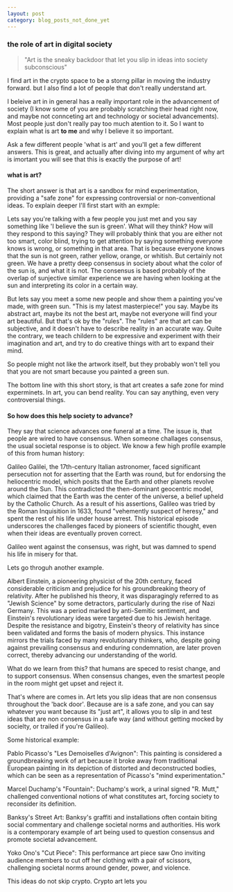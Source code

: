 ```yaml
---
layout: post
category: blog_posts_not_done_yet
---
```


### the role of art in digital society  

> "Art is the sneaky backdoor that let you slip in ideas into society subconscious"

I find art in the crypto space to be a storng pillar in moving the industry forward. but I also find a lot of people that don't really understand art. 

I beleive art in in general has a really important role in the advancement of society (I know some of you are probably scratching their head right now, and maybe not connceting art and technology or societal advancements). Most people just don't really pay too much atention to it. So I want to explain what is art **to me** and why I believe it so important.


Ask a few different people 'what is art' and you'll get a few different answers. This is great, and actually after diving into my argument of why art is imortant you will see that this is exactly the purpose of art! 

#### what is art?

The short answer is that art is a sandbox for mind experimentation, providing a "safe zone" for expressing controversial or non-conventional ideas. To explain deeper I'll first start with an exmple: 

Lets say you're talking with a few people you just met and you say something like 'I believe the sun is green'. What will they think? How will they respond to this saying? They will probably think that you are either not too smart, color blind, trying to get attention by saying something everyone knows is wrong, or something in that area. That is because everyone knows that the sun is not green, rather yellow, orange, or whitish. But certainly not green. We have a pretty deep consensus in society about what the color of the sun is, and what it is not. The consensus is based probably of the overlap of sunjective similar experience we are having when looking at the sun and interpreting its color in a certain way. 

But lets say you meet a some new people and show them a painting you've made, with green sun. "This is my latest masterpiece!" you say.
Maybe its abstract art, maybe its not the best art, maybe not everyone will find your art beautiful. But that's ok by the "rules". The "rules" are that art can be subjective, and it doesn't have to describe reality in an accurate way. Quite the contrary, we teach childern to be expressive and experiment with their imagination and art, and try to do creative things with art to expand their mind. 

So people might not like the artwork itself, but they probably won't tell you that you are not smart because you painted a green sun. 

The bottom line with this short story, is that art creates a safe zone for mind experminets. In art, you can bend reality. You can say anything, even very controversial things. 

#### So how does this help society to advance? 

They say that science advances one funeral at a time. The issue is, that people are wired to have consensus. When someone challages consensus, the usual societal response is to object. We know a few high profile example of this from human history:

Galileo Galilei, the 17th-century Italian astronomer, faced significant persecution not for asserting that the Earth was round, but for endorsing the heliocentric model, which posits that the Earth and other planets revolve around the Sun. This contradicted the then-dominant geocentric model, which claimed that the Earth was the center of the universe, a belief upheld by the Catholic Church. As a result of his assertions, Galileo was tried by the Roman Inquisition in 1633, found "vehemently suspect of heresy," and spent the rest of his life under house arrest. This historical episode underscores the challenges faced by pioneers of scientific thought, even when their ideas are eventually proven correct.

Galileo went against the consensus, was right, but was damned to spend his life in misery for that. 

Lets go throguh another example. 

Albert Einstein, a pioneering physicist of the 20th century, faced considerable criticism and prejudice for his groundbreaking theory of relativity. After he published his theory, it was disparagingly referred to as "Jewish Science" by some detractors, particularly during the rise of Nazi Germany. This was a period marked by anti-Semitic sentiment, and Einstein's revolutionary ideas were targeted due to his Jewish heritage. Despite the resistance and bigotry, Einstein's theory of relativity has since been validated and forms the basis of modern physics. This instance mirrors the trials faced by many revolutionary thinkers, who, despite going against prevailing consensus and enduring condemnation, are later proven correct, thereby advancing our understanding of the world.

What do we learn from this? that humans are speced to resist change, and to support consensus. When consensus changes, even the smartest people in the room might get upset and reject it. 

That's where are comes in. Art lets you slip ideas that are non consensus throughout the 'back door'. Because are is a safe zone, and you can say whatever you want because its "just art", it allows you to slip in and test ideas that are non consensus in a safe way (and without getting mocked by socielty, or trailed if you're Galileo).

Some historical example: 

Pablo Picasso's "Les Demoiselles d'Avignon": This painting is considered a groundbreaking work of art because it broke away from traditional European painting in its depiction of distorted and deconstructed bodies, which can be seen as a representation of Picasso's "mind experimentation."

Marcel Duchamp's "Fountain": Duchamp's work, a urinal signed "R. Mutt," challenged conventional notions of what constitutes art, forcing society to reconsider its definition.

Banksy's Street Art: Banksy's graffiti and installations often contain biting social commentary and challenge societal norms and authorities. His work is a contemporary example of art being used to question consensus and promote societal advancement.

Yoko Ono's "Cut Piece": This performance art piece saw Ono inviting audience members to cut off her clothing with a pair of scissors, challenging societal norms around gender, power, and violence.


This ideas do not skip crypto. Crypto art lets you 

